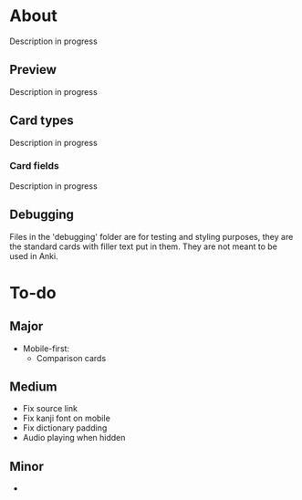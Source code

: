 # About
Description in progress

## Preview
Description in progress

## Card types
Description in progress
### Card fields
Description in progress

## Debugging
Files in the 'debugging' folder are for testing and styling purposes, they are the standard cards with filler text put in them. They are not meant to be used in Anki.

# To-do
## Major
- Mobile-first:
    - Comparison cards

## Medium
- Fix source link
- Fix kanji font on mobile
- Fix dictionary padding
- Audio playing when hidden

## Minor
- 
